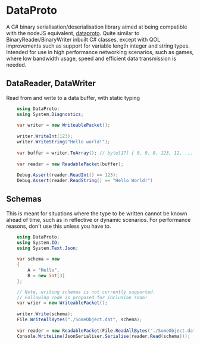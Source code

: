 # DataProto
A C# binary serialisation/deserialisation library aimed at being compatible with the nodeJS equivalent,
[dataproto](https://www.npmjs.com/package/dataproto?activeTab=readme). Quite similar to BinaryReader/BinaryWriter
inbuilt C# classes, except with QOL improvements such as support for variable length integer and string types.
Intended for use in high performance networking scenarios, such as games, where low bandwidth usage, speed and
efficient data transmission is needed.

## DataReader, DataWriter
Read from and write to a data buffer, with static typing

```csharp
    using DataProto;
    using System.Diagnostics;
    
    var writer = new WriteablePacket();
    
    writer.WriteInt(123);
    writer.WriteString("Hello world!");
    
    var buffer = writer.ToArray(); // byte[17] { 0, 0, 0, 123, 12, ... }
    
    var reader = new ReadablePacket(buffer);
    
    Debug.Assert(reader.ReadInt() == 123);
    Debug.Assert(reader.ReadString() == "Hello World!")
```

## Schemas
This is meant for situations where the type to be written cannot be known ahead of time, such as in reflective
or dynamic scenarios. For performance reasons, don't use this unless you have to.

```csharp
    using DataProto;
    using System.IO;
    using System.Text.Json;
    
    var schema = new
    {
        A = "Hello",
        B = new int[3]
    };

    // Note, writing schemas is not currently supported.
    // Following code is proposed for inclusion soon!
    var wrier = new WriteablePacket();
    
    writer.Write(schema);
    File.WriteAllBytes("./SomeObject.dat", schema);
    
    var reader = new ReadablePacket(File.ReadAllBytes("./SomeObject.dat"));
    Console.WriteLine(JsonSerialiser.Serialise(reader.Read(schema)));
```